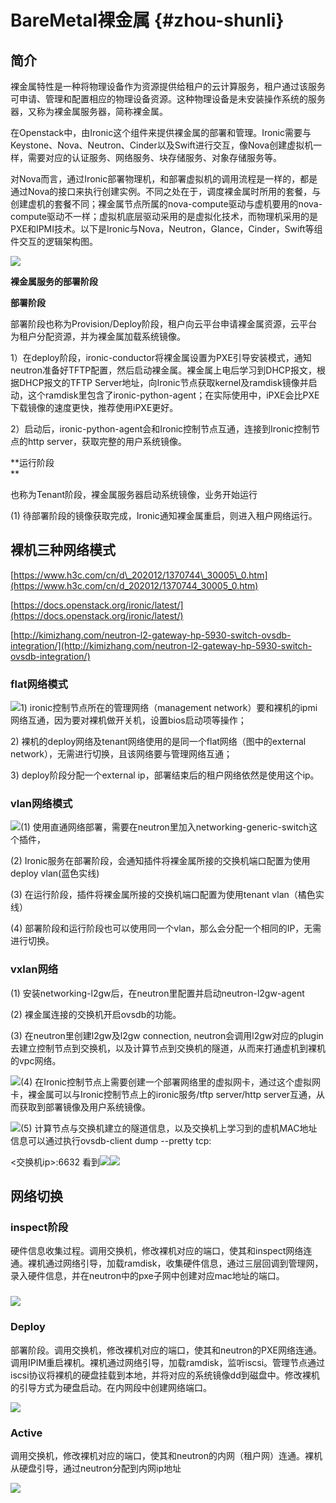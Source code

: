 # BareMetal裸金属 {#zhou-shunli}

## 简介

裸金属特性是一种将物理设备作为资源提供给租户的云计算服务，租户通过该服务可申请、管理和配置相应的物理设备资源。这种物理设备是未安装操作系统的服务器，又称为裸金属服务器，简称裸金属。

在Openstack中，由Ironic这个组件来提供裸金属的部署和管理。Ironic需要与Keystone、Nova、Neutron、Cinder以及Swift进行交互，像Nova创建虚拟机一样，需要对应的认证服务、网络服务、块存储服务、对象存储服务等。

对Nova而言，通过Ironic部署物理机，和部署虚拟机的调用流程是一样的，都是通过Nova的接口来执行创建实例。不同之处在于，调度裸金属时所用的套餐，与创建虚机的套餐不同；裸金属节点所属的nova-compute驱动与虚机要用的nova-compute驱动不一样；虚拟机底层驱动采用的是虚拟化技术，而物理机采用的是PXE和IPMI技术。以下是Ironic与Nova，Neutron，Glance，Cinder，Swift等组件交互的逻辑架构图。

![](/assets/network_ironic_intro.png)

**裸金属服务的部署阶段**

**部署阶段**

部署阶段也称为Provision/Deploy阶段，租户向云平台申请裸金属资源，云平台为租户分配资源，并为裸金属加载系统镜像。

1）在deploy阶段，ironic-conductor将裸金属设置为PXE引导安装模式，通知neutron准备好TFTP配置，然后启动裸金属。裸金属上电后学习到DHCP报文，根据DHCP报文的TFTP Server地址，向Ironic节点获取kernel及ramdisk镜像并启动，这个ramdisk里包含了ironic-python-agent；在实际使用中，iPXE会比PXE下载镜像的速度更快，推荐使用iPXE更好。

2）启动后，ironic-python-agent会和Ironic控制节点互通，连接到Ironic控制节点的http server，获取完整的用户系统镜像。

**运行阶段      
**

也称为Tenant阶段，裸金属服务器启动系统镜像，业务开始运行

\(1\) 待部署阶段的镜像获取完成，Ironic通知裸金属重启，则进入租户网络运行。

## 裸机三种网络模式

[https://www.h3c.com/cn/d\_202012/1370744\_30005\_0.htm](https://www.h3c.com/cn/d_202012/1370744_30005_0.htm)

[https://docs.openstack.org/ironic/latest/](https://docs.openstack.org/ironic/latest/)

[http://kimizhang.com/neutron-l2-gateway-hp-5930-switch-ovsdb-integration/](http://kimizhang.com/neutron-l2-gateway-hp-5930-switch-ovsdb-integration/)

### **flat网络模式**

![](/assets/network-ironic-flatnet.png)1\) ironic控制节点所在的管理网络（management network）要和裸机的ipmi网络互通，因为要对裸机做开关机，设置bios启动项等操作；

2\) 裸机的deploy网络及tenant网络使用的是同一个flat网络（图中的external network），无需进行切换，且该网络要与管理网络互通；

3\) deploy阶段分配一个external ip，部署结束后的租户网络依然是使用这个ip。

### **vlan网络模式**

![](/assets/network_ironic_vlannet.png)\(1\) 使用直通网络部署，需要在neutron里加入networking-generic-switch这个插件，

\(2\) Ironic服务在部署阶段，会通知插件将裸金属所接的交换机端口配置为使用deploy vlan\(蓝色实线\)

\(3\) 在运行阶段，插件将裸金属所接的交换机端口配置为使用tenant vlan（橘色实线）

\(4\) 部署阶段和运行阶段也可以使用同一个vlan，那么会分配一个相同的IP，无需进行切换。

### vxlan网络

\(1\) 安装networking-l2gw后，在neutron里配置并启动neutron-l2gw-agent

\(2\) 裸金属连接的交换机开启ovsdb的功能。

\(3\) 在neutron里创建l2gw及l2gw connection, neutron会调用l2gw对应的plugin去建立控制节点到交换机，以及计算节点到交换机的隧道，从而来打通虚机到裸机的vpc网络。

![](/assets/network_ironic_vxlannetphy.png)\(4\) 在Ironic控制节点上需要创建一个部署网络里的虚拟网卡，通过这个虚拟网卡，裸金属可以与Ironic控制节点上的ironic服务/tftp server/http server互通，从而获取到部署镜像及用户系统镜像。

![](/assets/network_ironic_vxlannetlp.png)\(5\) 计算节点与交换机建立的隧道信息，以及交换机上学习到的虚机MAC地址信息可以通过执行ovsdb-client dump --pretty tcp:

&lt;交换机ip&gt;:6632 看到![](/assets/network_ironic_vxlannetsnap1.png)![](/assets/network_ironic_vxlansnap2.png)

## 网络切换

### inspect阶段

硬件信息收集过程。调用交换机，修改裸机对应的端口，使其和inspect网络连通。裸机通过网络引导，加载ramdisk，收集硬件信息，通过三层回调到管理网，录入硬件信息，并在neutron中的pxe子网中创建对应mac地址的端口。

### ![](/_images/ironic_netswitch_inspect.png)

### Deploy

部署阶段。调用交换机，修改裸机对应的端口，使其和neutron的PXE网络连通。调用IPIM重启裸机。裸机通过网络引导，加载ramdisk，监听iscsi。管理节点通过iscsi协议将裸机的硬盘挂载到本地，并将对应的系统镜像dd到磁盘中。修改裸机的引导方式为硬盘启动。在内网段中创建网络端口。

![](/assets/ironic_netswitch_deploy.png)

### Active

调用交换机，修改裸机对应的端口，使其和neutron的内网（租户网）连通。裸机从硬盘引导，通过neutron分配到内网ip地址



![](/assets/ironic_netswitch_active.png)


